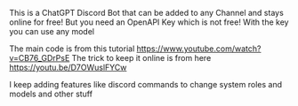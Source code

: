 This is a ChatGPT Discord Bot that can be added to any Channel and stays online for free!
But you need an OpenAPI Key which is not free! With the key you can use any model

The main code is from this tutorial https://www.youtube.com/watch?v=CB76_GDrPsE
The trick to keep it online is from here https://youtu.be/D7OWuslFYCw

I keep adding features like discord commands to change system roles and models and other stuff